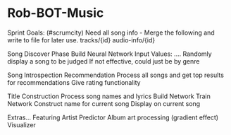 # Rob-BOT-Music

Sprint Goals: (#scrumcity)
  Need all song info - Merge the following and write to file for later use.
    tracks/{id}
    audio-info/{id}
    
  Song Discover Phase
    Build Neural Network
    Input Values: ....
    Randomly display a song to be judged
      If not effective, could just be by genre
  
  Song Introspection Recommendation
    Process all songs and get top results for recommendations
    Give rating functionality
    
  Title Construction
    Process song names and lyrics
    Build Network
    Train Network
    Construct name for current song
    Display on current song
  
  Extras...
    Featuring Artist Predictor
    Album art processing (gradient effect)
    Visualizer
